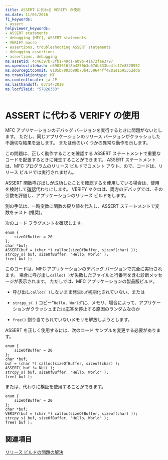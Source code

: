 ```yaml
---
title: ASSERT に代わる VERIFY の使用
ms.date: 11/04/2016
f1_keywords:
- assert
helpviewer_keywords:
- ASSERT statements
- debugging [MFC], ASSERT statements
- VERIFY macro
- assertions, troubleshooting ASSERT statements
- debugging assertions
- assertions, debugging
ms.assetid: 4c46397b-3fb1-49c1-a09b-41a72fae3797
ms.openlocfilehash: e6903616f8b4250b3d67db333be4fc17e8328952
ms.sourcegitcommit: 8105b7003b89b73b4359644ff4281e1595352dda
ms.translationtype: MT
ms.contentlocale: ja-JP
ms.lasthandoff: 03/14/2019
ms.locfileid: "57826333"
---
```

# <a name="using-verify-instead-of-assert"></a>ASSERT に代わる VERIFY の使用

MFC アプリケーションのデバッグ バージョンを実行するときに問題がないとします。 ただし、同じアプリケーションのリリース バージョンがクラッシュした不適切な結果を返します。 または他のいくつかの異常な動作を示します。

この問題は、正しく動作することを確認する ASSERT ステートメントで重要なコードを配置するときに発生することができます。 ASSERT ステートメントは、MFC プログラムのリリース ビルドでコメント アウト、ので、コードは、リリース ビルドでは実行されません。

ASSERT 関数呼び出しが成功したことを確認するを使用している場合は、使用を検討して[確認](../mfc/reference/diagnostic-services.md#verify)代わりにします。 VERIFY マクロは、両方のデバッグでは、その引数を評価し、アプリケーションのリリース ビルドをします。

別の手法は、一時変数に関数の戻り値を代入し、ASSERT ステートメントで変数をテスト (推奨)。

次のコード フラグメントを確認します。

```
enum {
    sizeOfBuffer = 20
};
char *buf;
ASSERT(buf = (char *) calloc(sizeOfBuffer, sizeof(char) ));
strcpy_s( buf, sizeOfBuffer, "Hello, World" );
free( buf );
```

このコードは、MFC アプリケーションのデバッグ バージョンで完全に実行されます。 場合に呼び出し`calloc( )`が失敗したファイルと行番号を含む診断メッセージが表示されます。 ただしでは、MFC アプリケーションの製品版ビルド。

- 呼び出し`calloc( )`しないまま発生`buf`初期化されていない、または

- `strcpy_s( )` コピー"`Hello, World`"に、メモリ、場合によって、アプリケーションがクラッシュまたは応答を停止する原因のランダムなのか

- `free()` 割り当てられていないメモリを解放しようとします。

ASSERT を正しく使用するには、次のコード サンプルを変更する必要があります。

```
enum {
    sizeOfBuffer = 20
};
char *buf;
buf = (char *) calloc(sizeOfBuffer, sizeof(char) );
ASSERT( buf != NULL );
strcpy_s( buf, sizeOfBuffer, "Hello, World" );
free( buf );
```

または、代わりに検証を使用することができます。

```
enum {
    sizeOfBuffer = 20
};
char *buf;
VERIFY(buf = (char *) calloc(sizeOfBuffer, sizeof(char) ));
strcpy_s( buf, sizeOfBuffer, "Hello, World" );
free( buf );
```

## <a name="see-also"></a>関連項目

[リリース ビルドの問題の解決](fixing-release-build-problems.md)
